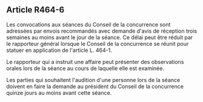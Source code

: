 Article R464-6
----
Les convocations aux séances du Conseil de la concurrence sont adressées par
envois recommandés avec demande d'avis de réception trois semaines au moins
avant le jour de la séance. Ce délai peut être réduit par le rapporteur général
lorsque le Conseil de la concurrence se réunit pour statuer en application de
l'article L. 464-1.

Le rapporteur qui a instruit une affaire peut présenter des observations orales
lors de la séance au cours de laquelle elle est examinée.

Les parties qui souhaitent l'audition d'une personne lors de la séance doivent
en faire la demande au président du Conseil de la concurrence quinze jours au
moins avant cette séance.
